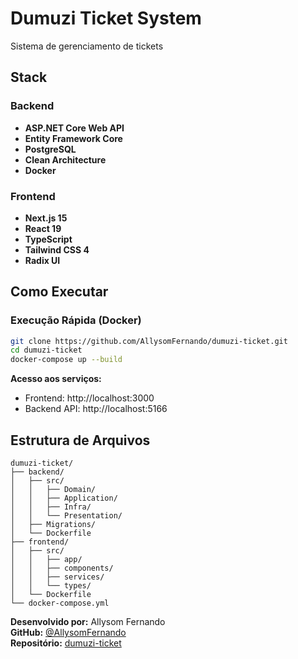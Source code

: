 # Dumuzi Ticket System

Sistema de gerenciamento de tickets

## Stack

### Backend
- **ASP.NET Core Web API**
- **Entity Framework Core** 
- **PostgreSQL**
- **Clean Architecture**
- **Docker** 

### Frontend
- **Next.js 15**
- **React 19** 
- **TypeScript**
- **Tailwind CSS 4** 
- **Radix UI** 

##  Como Executar

### Execução Rápida (Docker)
```bash
git clone https://github.com/AllysomFernando/dumuzi-ticket.git
cd dumuzi-ticket
docker-compose up --build
```

**Acesso aos serviços:**
- Frontend: http://localhost:3000
- Backend API: http://localhost:5166


##  Estrutura de Arquivos
```
dumuzi-ticket/
├── backend/             
│   ├── src/            
│   │   ├── Domain/     
│   │   ├── Application/ 
│   │   ├── Infra/       
│   │   └── Presentation/
│   ├── Migrations/      
│   └── Dockerfile       
├── frontend/            
│   ├── src/            
│   │   ├── app/        
│   │   ├── components/ 
│   │   ├── services/   
│   │   └── types/      
│   └── Dockerfile      
└── docker-compose.yml  
```

**Desenvolvido por:** Allysom Fernando  
**GitHub:** [@AllysomFernando](https://github.com/AllysomFernando)  
**Repositório:** [dumuzi-ticket](https://github.com/AllysomFernando/dumuzi-ticket)
